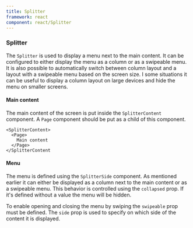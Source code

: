 ```yaml
---
title: Splitter
framework: react
component: react/Splitter
---
```


### Splitter

The `Splitter` is used to display a menu next to the main content. It can be configured to either display the menu as a column or as a swipeable menu. It is also possible to automatically switch between column layout and a layout with a swipeable menu based on the screen size. I some situations it can be useful to display a column layout on large devices and hide the menu on smaller screens.

#### Main content

The main content of the screen is put inside the `SplitterContent` component. A `Page` component should be put as a child of this component.

```
<SplitterContent>
  <Page>
    Main content
  </Page>
</SplitterContent
```

#### Menu

The menu is defined using the `SplitterSide` component. As mentioned earlier it can either be displayed as a column next to the main content or as a swipeable menu. This behavior is controlled using the `collapsed` prop. If it's defined without a value the menu will be hidden.

To enable opening and closing the menu by swiping the `swipeable` prop must be defined. The `side` prop is used to specify on which side of the content it is displayed.
